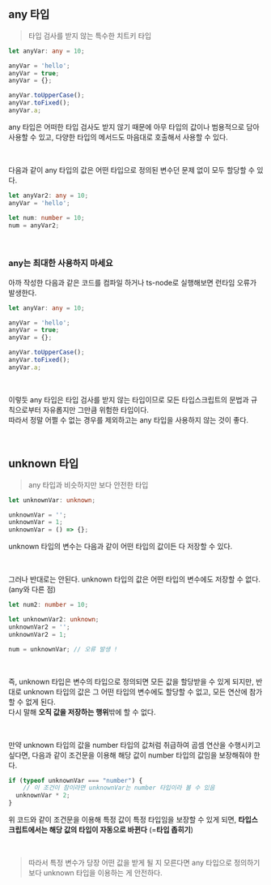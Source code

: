 ## any 타입
> 타입 검사를 받지 않는 특수한 치트키 타입
```typescript
let anyVar: any = 10;

anyVar = 'hello';
anyVar = true;
anyVar = {};

anyVar.toUpperCase();
anyVar.toFixed();
anyVar.a;
```
any 타입은 어떠한 타입 검사도 받지 않기 때문에 아무 타입의 값이나 범용적으로 담아 사용할 수 있고, 다양한 타입의 메서드도 마음대로 호출해서 사용할 수 있다.

<br />

다음과 같이 any 타입의 값은 어떤 타입으로 정의된 변수던 문제 없이 모두 할당할 수 있다.
```typescript
let anyVar2: any = 10;
anyVar = 'hello';

let num: number = 10;
num = anyVar2;
```

<br />

### any는 최대한 사용하지 마세요
아까 작성한 다음과 같은 코드를 컴파일 하거나 ts-node로 실행해보면 런타임 오류가 발생한다.
```typescript
let anyVar: any = 10;

anyVar = 'hello';
anyVar = true;
anyVar = {};

anyVar.toUpperCase();
anyVar.toFixed();
anyVar.a;
```

<br />

이렇듯 any 타입은 타입 검사를 받지 않는 타입이므로 모든 타입스크립트의 문법과 규칙으로부터 자유롭지만 그만큼 위험한 타입이다. <br />
따라서 정말 어쩔 수 없는 경우를 제외하고는 any 타입을 사용하지 않는 것이 좋다.

<br />

## unknown 타입
> any 타입과 비슷하지만 보다 안전한 타입
```typescript
let unknownVar: unknown;

unknownVar = '';
unknownVar = 1;
unknownVar = () => {};
```
unknown 타입의 변수는 다음과 같이 어떤 타입의 값이든 다 저장할 수 있다.

<br />

그러나 반대로는 안된다. unknown 타입의 값은 어떤 타입의 변수에도 저장할 수 없다. (any와 다른 점)
```typescript
let num2: number = 10;

let unknownVar2: unknown;
unknownVar2 = '';
unknownVar2 = 1;

num = unknownVar; // 오류 발생 !
```

<br />

즉, unknown 타입은 변수의 타입으로 정의되면 모든 값을 할당받을 수 있게 되지만, 반대로 unknown 타입의 값은 그 어떤 타입의 변수에도 할당할 수 없고, 모든 연산에 참가할 수 없게 된다. <br />
다시 말해 <b>오직 값을 저장하는 행위</b>밖에 할 수 없다.

<br />

만약 unknown 타입의 값을 number 타입의 값처럼 취급하여 곱셈 연산을 수행시키고 싶다면, 다음과 같이 조건문을 이용해 해당 값이 number 타입의 값임을 보장해줘야 한다.
```typescript
if (typeof unknownVar === "number") {
	// 이 조건이 참이라면 unknownVar는 number 타입이라 볼 수 있음
  unknownVar * 2;
}
```
위 코드와 같이 조건문을 이용해 특정 값이 특정 타입임을 보장할 수 있게 되면, <b>타입스크립트에서는 해당 값의 타입이 자동으로 바뀐다</b> (=<b>타입 좁히기</b>)

<br />

> 따라서 특정 변수가 당장 어떤 값을 받게 될 지 모른다면 any 타입으로 정의하기 보다 unknown 타입을 이용하는 게 안전하다.
